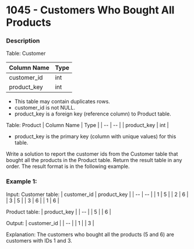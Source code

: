 # 1045 - Customers Who Bought All Products

### Description

Table: Customer

| Column Name | Type |
| -- | -- |
| customer_id | int |
| product_key | int |

- This table may contain duplicates rows. 
- customer_id is not NULL.
- product_key is a foreign key (reference column) to Product table.


Table: Product
| Column Name | Type |
| -- | -- |
| product_key | int |

- product_key is the primary key (column with unique values) for this table.

Write a solution to report the customer ids from the Customer table that bought all the products in the Product table.
Return the result table in any order.
The result format is in the following example.

### Example 1:
Input: 
Customer table:
| customer_id | product_key |
| -- | -- | 
| 1 | 5 |
| 2 | 6 |
| 3 | 5 |
| 3 | 6 |
| 1 | 6 |

Product table:
| product_key |
| -- |
| 5 |
| 6 |

Output: 
| customer_id |
| -- |
| 1 |
| 3 |

Explanation: 
The customers who bought all the products (5 and 6) are customers with IDs 1 and 3.
